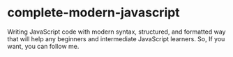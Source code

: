 # complete-modern-javascript
Writing JavaScript code with modern syntax, structured, and formatted way that will help any beginners and intermediate JavaScript learners. So, If you want, you can follow me.
